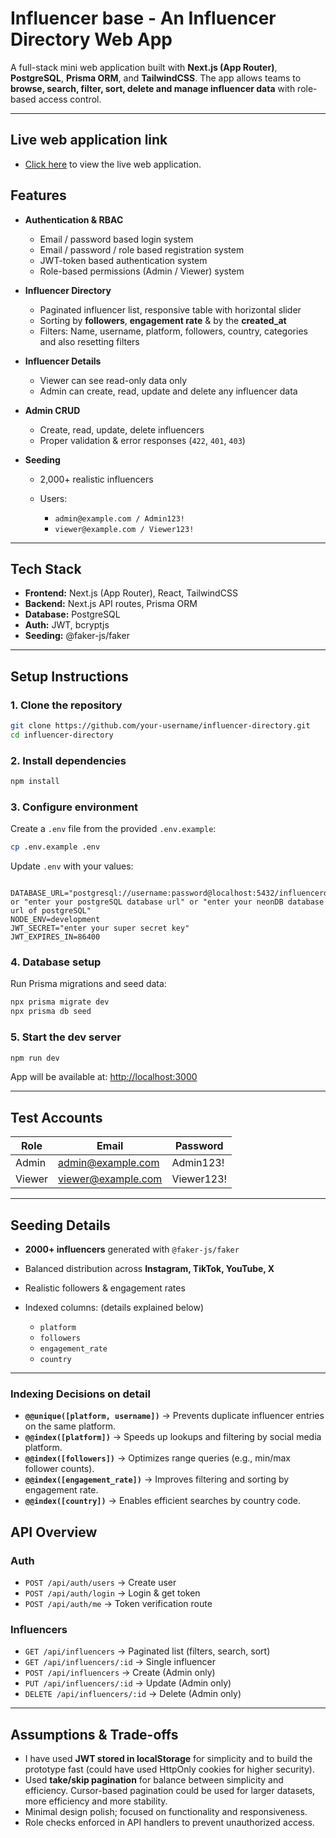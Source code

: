 # Influencer base - An Influencer Directory Web App

A full-stack mini web application built with **Next.js (App Router)**, **PostgreSQL**, **Prisma ORM**, and **TailwindCSS**. The app allows teams to **browse, search, filter, sort, delete and manage influencer data** with role-based access control.

---

## Live web application link

- [Click here]() to view the live web application.

## Features

- **Authentication & RBAC**

  - Email / password based login system
  - Email / password / role based registration system
  - JWT-token based authentication system
  - Role-based permissions (Admin / Viewer) system

- **Influencer Directory**

  - Paginated influencer list, responsive table with horizontal slider
  - Sorting by **followers**, **engagement rate** & by the **created_at**
  - Filters: Name, username, platform, followers, country, categories and also resetting filters

- **Influencer Details**

  - Viewer can see read-only data only
  - Admin can create, read, update and delete any influencer data

- **Admin CRUD**

  - Create, read, update, delete influencers
  - Proper validation & error responses (`422`, `401`, `403`)

- **Seeding**

  - 2,000+ realistic influencers
  - Users:

    - `admin@example.com / Admin123!`
    - `viewer@example.com / Viewer123!`

---

## Tech Stack

- **Frontend:** Next.js (App Router), React, TailwindCSS
- **Backend:** Next.js API routes, Prisma ORM
- **Database:** PostgreSQL
- **Auth:** JWT, bcryptjs
- **Seeding:** @faker-js/faker

---

## Setup Instructions

### 1. Clone the repository

```bash
git clone https://github.com/your-username/influencer-directory.git
cd influencer-directory
```

### 2. Install dependencies

```bash
npm install
```

### 3. Configure environment

Create a `.env` file from the provided `.env.example`:

```bash
cp .env.example .env
```

Update `.env` with your values:

```env

DATABASE_URL="postgresql://username:password@localhost:5432/influencerdb" or "enter your postgreSQL database url" or "enter your neonDB database url of postgreSQL"
NODE_ENV=development
JWT_SECRET="enter your super secret key"
JWT_EXPIRES_IN=86400
```

### 4. Database setup

Run Prisma migrations and seed data:

```bash
npx prisma migrate dev
npx prisma db seed
```

### 5. Start the dev server

```bash
npm run dev
```

App will be available at: [http://localhost:3000](http://localhost:3000)

---

## Test Accounts

| Role   | Email                                           | Password   |
| ------ | ----------------------------------------------- | ---------- |
| Admin  | [admin@example.com](mailto:admin@example.com)   | Admin123!  |
| Viewer | [viewer@example.com](mailto:viewer@example.com) | Viewer123! |

---

## Seeding Details

- **2000+ influencers** generated with `@faker-js/faker`
- Balanced distribution across **Instagram, TikTok, YouTube, X**
- Realistic followers & engagement rates
- Indexed columns: (details explained below)

  - `platform`
  - `followers`
  - `engagement_rate`
  - `country`

---

### Indexing Decisions on detail

- **`@@unique([platform, username])`** → Prevents duplicate influencer entries on the same platform.
- **`@@index([platform])`** → Speeds up lookups and filtering by social media platform.
- **`@@index([followers])`** → Optimizes range queries (e.g., min/max follower counts).
- **`@@index([engagement_rate])`** → Improves filtering and sorting by engagement rate.
- **`@@index([country])`** → Enables efficient searches by country code.

## API Overview

### Auth

- `POST /api/auth/users` → Create user
- `POST /api/auth/login` → Login & get token
- `POST /api/auth/me` → Token verification route

### Influencers

- `GET /api/influencers` → Paginated list (filters, search, sort)
- `GET /api/influencers/:id` → Single influencer
- `POST /api/influencers` → Create (Admin only)
- `PUT /api/influencers/:id` → Update (Admin only)
- `DELETE /api/influencers/:id` → Delete (Admin only)

---

## Assumptions & Trade-offs

- I have used **JWT stored in localStorage** for simplicity and to build the prototype fast (could have used HttpOnly cookies for higher security).
- Used **take/skip pagination** for balance between simplicity and efficiency. Cursor-based pagination could be used for larger datasets, more efficiency and more stability.
- Minimal design polish; focused on functionality and responsiveness.
- Role checks enforced in API handlers to prevent unauthorized access.
